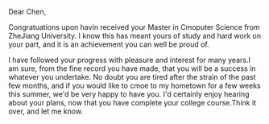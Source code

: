 

Dear Chen,

Congratuations upon havin received your Master in Cmoputer Science from ZheJiang University. I know this has meant yours of study and hard work on your part, and it is an achievement you can well be proud of.

I have followed your progress with pleasure and interest for many years.I am sure, from the fine record you have made, that you will be a success in whatever you undertake. No doubt you are tired after the strain of the past few months, and if you would like to cmoe to my hometown for a few weeks this summer, we'd be very happy to have you. I'd certainly enjoy hearing about your plans, now that you have complete your college course.Think it over, and let me know.